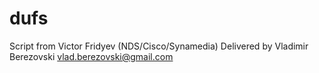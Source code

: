 # dufs
Script from Victor Fridyev (NDS/Cisco/Synamedia)
Delivered by Vladimir Berezovski <vlad.berezovski@gmail.com>
